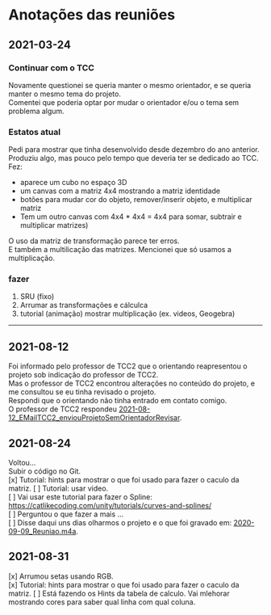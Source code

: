 # Anotações das reuniões

## 2021-03-24  

### Continuar com o TCC  

Novamente questionei se queria manter o mesmo orientador, e se queria manter o mesmo tema do projeto.  
Comentei que poderia optar por mudar o orientador e/ou o tema sem problema algum.  

### Estatos atual  

Pedi para mostrar que tinha desenvolvido desde dezembro do ano anterior.  
Produziu algo, mas pouco pelo tempo que deveria ter se dedicado ao TCC.  
Fez:  

- aparece um cubo no espaço 3D  
- um canvas com a matriz 4x4 mostrando a matriz identidade  
- botões para mudar cor do objeto, remover/inserir objeto, e multiplicar matriz  
- Tem um outro canvas com 4x4 * 4x4 = 4x4 para somar, subtrair e multiplicar matrizes)  

O uso da matriz de transformação parece ter erros.  
E também a multilicação das matrizes. Mencionei que só usamos a multiplicação.  

### fazer  

1. SRU (fixo)  
2. Arrumar as transformações e cálculca  
3. tutorial (animação) mostrar multiplicação (ex. videos, Geogebra)  

---------

## 2021-08-12

Foi informado pelo professor de TCC2 que o orientando reapresentou o projeto sob indicação do professor de TCC2.  
Mas o professor de TCC2 encontrou alterações no conteúdo do projeto, e me consultou se eu tinha revisado o projeto.  
Respondi que o orientando não tinha entrado em contato comigo.  
O professor de TCC2 respondeu [2021-08-12_EMailTCC2_enviouProjetoSemOrientadorRevisar](2021-08-12_EMailTCC2_enviouProjetoSemOrientadorRevisar.pdf "2021-08-12_EMailTCC2_enviouProjetoSemOrientadorRevisar").  

## 2021-08-24

Voltou...  
Subir o código no Git.  
[x] Tutorial: hints para mostrar o que foi usado para fazer o caculo da matriz.
[ ] Tutorial: usar video.  
[ ] Vai usar este tutorial para fazer o Spline: <https://catlikecoding.com/unity/tutorials/curves-and-splines/>  
[ ] Perguntou o que fazer a mais ...  
[ ] Disse daqui uns dias olharmos o projeto e o que foi gravado em: [2020-09-09_Reuniao.m4a](2020-09-09_Reuniao.m4a "2020-09-09_Reuniao.m4a").  

## 2021-08-31

[x] Arrumou setas usando RGB.  
[x] Tutorial: hints para mostrar o que foi usado para fazer o caculo da matriz.
  [ ] Está fazendo os Hints da tabela de calculo. Vai mlehorar mostrando cores para saber qual linha com qual coluna.  
